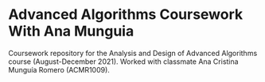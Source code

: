 # Advanced Algorithms Coursework With Ana Munguia
Coursework repository for the Analysis and Design of Advanced Algorithms course (August-December 2021). Worked with classmate Ana Cristina Munguía Romero (ACMR1009).
